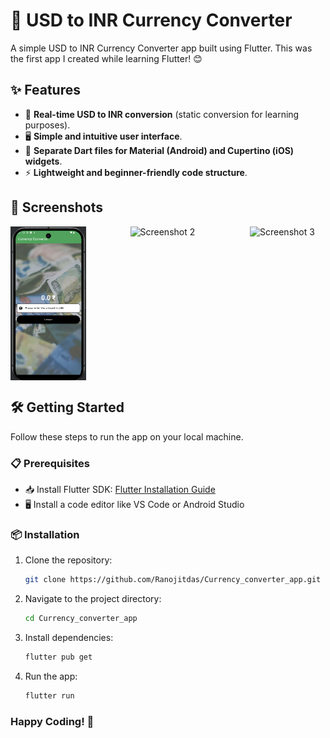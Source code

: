 # 🚀 USD to INR Currency Converter

A simple USD to INR Currency Converter app built using Flutter. This was the first app I created while learning Flutter! 😊

## ✨ Features
- 🔄 **Real-time USD to INR conversion** (static conversion for learning purposes).
- 🖥️ **Simple and intuitive user interface**.
- 📱 **Separate Dart files for Material (Android) and Cupertino (iOS) widgets**.
- ⚡ **Lightweight and beginner-friendly code structure**.
## 📸 Screenshots
<div style="display: flex; flex-wrap: wrap; justify-content: space-between;">
  <img src="Screenshot 2025-03-17 155126.png" alt="Screenshot 1" style="width: 24%;">
  <img src="screenshot2.jpg" alt="Screenshot 2" style="width: 24%;">
  <img src="screenshot3.jpg" alt="Screenshot 3" style="width: 24%;">
</div>

## 🛠️ Getting Started
Follow these steps to run the app on your local machine.
### 📋 Prerequisites
- 📥 Install Flutter SDK: [Flutter Installation Guide](https://flutter.dev/docs/get-started/install)
- 🖥️ Install a code editor like VS Code or Android Studio
### 📦 Installation
1. Clone the repository:
   ```sh
   git clone https://github.com/Ranojitdas/Currency_converter_app.git
   ```
2. Navigate to the project directory:
   ```sh
   cd Currency_converter_app
    ```
3. Install dependencies:
   ```sh
   flutter pub get
   ```
4. Run the app:
   ```sh
   flutter run
   ```
   
### Happy Coding! 🎉

